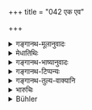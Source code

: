 +++
title = "042 एक एव"

+++

<details><summary>गङ्गानथ-मूलानुवादः</summary>

He shall always wander about alone, without a companion, in order to attain success; when one realises that success accrues to the solitary man, he neither forsakes nor becomes forsaken.—(42)
</details>

<details><summary>मेधातिथिः</summary>

एकरामतानेन विधीयते । **एक** **एवे**त्य् अनेन पूर्वसंस्तुतपरित्याग उच्यते । **असहायवान्** इति भृत्यादेः पूर्वस्यापि परिग्रहो न कर्तव्यः । संविद्रागद्वेषविनिर्मुक्तस्य सर्वसमता एवं भवति । अन्यथा एष एव भृत्यादिर् अन्तिकस्थः, तत्रैवं बुद्धिः स्यात् "अयं मदीयो नायम्" इति । एष एव सङ्गो ऽवधिहेतुर् यथा त्व् एष संपत्स्यते यदा **न जहाति,** न क्वचित् पुत्रादिस् तेन त्यक्तो भवति । अतो **न हीयते** न वियुज्यते पुत्रादिभिस् तद्वियोगदुःखं नासादयति । इतरथा सङ्गात् पुनस् त्यागे महद् दुःखम् । न तस्य कश्चिन् म्रियते, स न कस्यचिद् इति ॥ ६.४२ ॥
</details>

<details><summary>गङ्गानथ-भाष्यानुवादः</summary>

This verse enjoins solitude.

‘*Alone*’—denotes the giving up of past acquaintances.

‘*Without a companion*’:—he shall not take with him even his former
servant &c. It is only in this way that the man becomes free from
friendship, hatred and love; and thus comes to look upon all things as
equal. Otherwise, if a servant happen to be near him, he could have the
notion that—‘this man is *mine*, not that’; and this is the attachment
that becomes the cause of bondage.

When he realises this, then he does not ‘*forsake*’—no son or anybody
else is ever forsaken, by him; and hence he himself also is not
‘*forsaken*’—*not* separated from this son and others; *i.e*., he is not
beset with the pain of separation from them. Otherwise—if there had been
attachment—the giving up would cause great pain. In fact, for auch a man
no one dies, nor does he die for any one.—(42).
</details>

<details><summary>गङ्गानथ-टिप्पन्यः</summary>

This verse is quoted in *Aparārka* (p. 953), which explains ‘*siddhim na
jahāti*’ as ‘he is not abandoned by success’;—and in *Parāśaramādhava*
(Ācāra, p. 557), which adds the following explanation:—Coming to the
conclusion that when a man moves about alone, without a companion, he is
free from any such obstacles as attachment aversion and the like, and
thus becomes enabled to attain ‘success’ in the shape of True
Knowledge;—*i.e*., he acts without shackles towards its attainment; and
of that success lie is not deprived, *i.e*., he attains it. If, on the
other hand, he moves about with two or three companions, then he becomes
liable to attachment and aversion, and by reason of these obstacles, he
fails to attain that success.
</details>

<details><summary>गङ्गानथ-तुल्य-वाक्यानि</summary>

*Mahābhārata* (12.245.4-5).—(Same as Manu.)

*Yājñavalkya* (3.5).—(See under 41.)
</details>

<details><summary>भारुचिः</summary>

सिद्धे शास्त्राग्नित्यागे लौकिकाग्नित्यागार्थम् इदम् उच्यते ॥ ६.४२ ॥
</details>

<details><summary>Bühler</summary>

042	Let him always wander alone, without any companion, in order to attain (final liberation), fully understanding that the solitary (man, who) neither forsakes nor is forsaken, gains his end.
</details>
